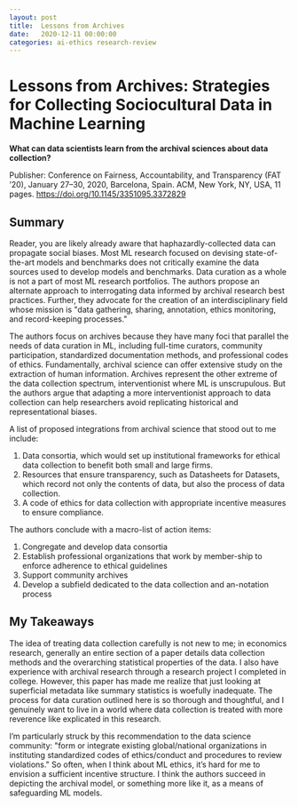 ```yaml
---
layout: post
title:  Lessons from Archives
date:   2020-12-11 00:00:00
categories: ai-ethics research-review
---
```



# Lessons from Archives: Strategies for  Collecting Sociocultural Data in Machine Learning

**What can data scientists learn from the archival sciences about data collection?**

Publisher: Conference on Fairness, Accountability, and Transparency (FAT ’20), January 27–30, 2020, Barcelona, Spain. ACM, New York, NY, USA, 11 pages. https://doi.org/10.1145/3351095.3372829

## Summary

Reader, you are likely already aware that haphazardly-collected data can propagate social biases. Most ML research focused on devising state-of-the-art models and benchmarks does not critically examine the data sources used to develop models and benchmarks. Data curation as a whole is not a part of most ML research portfolios. The authors propose an alternate approach to interrogating data informed by archival research best practices. Further, they advocate for the creation of an interdisciplinary field whose mission is "data gathering, sharing, annotation, ethics monitoring, and record-keeping processes."

The authors focus on archives because they have many foci that parallel the needs of data curation in ML, including full-time curators, community participation, standardized documentation methods, and professional codes of ethics. Fundamentally, archival science can offer extensive study on the extraction of human information. Archives represent the other extreme of the data collection spectrum, interventionist where ML is unscrupulous. But the authors argue that adapting a more interventionist approach to data collection can help researchers avoid replicating historical and representational biases.

A list of proposed integrations from archival science that stood out to me include:
1. Data consortia, which would set up institutional frameworks for ethical data collection to benefit both small and large firms.
2. Resources that ensure transparency, such as Datasheets for Datasets, which record not only the contents of data, but also the process of data collection.
3. A code of ethics for data collection with appropriate incentive measures to ensure compliance.

The authors conclude with a macro-list of action items:
1. Congregate and develop data consortia
2. Establish professional organizations that work by member-ship to enforce adherence to ethical guidelines
3. Support community archives
4. Develop a subfield dedicated to the data collection and an-notation process

## My Takeaways

The idea of treating data collection carefully is not new to me; in economics research, generally an entire section of a paper details data collection methods and the overarching statistical properties of the data. I also have experience with archival research through a research project I completed in college. However, this paper has made me realize that just looking at superficial metadata like summary statistics is woefully inadequate. The process for data curation outlined here is so thorough and thoughtful, and I genuinely want to live in a world where data collection is treated with more reverence like explicated in this research.

I’m particularly struck by this recommendation to the data science community: "form or integrate existing global/national organizations in instituting standardized codes of ethics/conduct and procedures to review violations." So often, when I think about ML ethics, it’s hard for me to envision a sufficient incentive structure. I think the authors succeed in depicting the archival model, or something more like it, as a means of safeguarding ML models. 